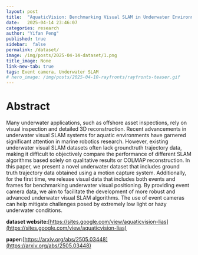 ```yaml
---
layout: post
title:  "AquaticVision: Benchmarking Visual SLAM in Underwater Environment with Events and Frames"
date:   2025-04-14 23:46:07
categories: research
author: "Yifan Peng"
published: true
sidebar:  false
permalink: /dataset/
image: /img/posts/2025-04-14-dataset/1.png
title_image: None
link-new-tab: true
tags: Event camera, Underwater SLAM
# hero_image: /img/posts/2025-04-10-rayfronts/rayfronts-teaser.gif
---
```


# Abstract

Many underwater applications, such as offshore asset inspections, rely on visual inspection and detailed 3D reconstruction. Recent advancements in underwater visual SLAM systems for aquatic environments have garnered significant attention in marine robotics research. However, existing underwater visual SLAM datasets often lack groundtruth trajectory data, making it difficult to objectively compare the performance of different SLAM algorithms based solely on qualitative results or COLMAP reconstruction. In this paper, we present a novel underwater dataset that includes ground truth trajectory data obtained using a motion capture system. Additionally, for the first time, we release visual data that includes both events and frames for benchmarking underwater visual positioning. By providing event camera data, we aim to facilitate the development of more robust and advanced underwater visual SLAM algorithms. The use of event cameras can help mitigate challenges posed by extremely low light or hazy underwater conditions.

**dataset website:**[https://sites.google.com/view/aquaticvision-lias](https://sites.google.com/view/aquaticvision-lias)

**paper:**[https://arxiv.org/abs/2505.03448](https://arxiv.org/abs/2505.03448)